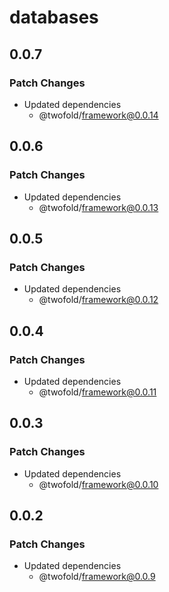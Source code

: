 # databases

## 0.0.7

### Patch Changes

- Updated dependencies
  - @twofold/framework@0.0.14

## 0.0.6

### Patch Changes

- Updated dependencies
  - @twofold/framework@0.0.13

## 0.0.5

### Patch Changes

- Updated dependencies
  - @twofold/framework@0.0.12

## 0.0.4

### Patch Changes

- Updated dependencies
  - @twofold/framework@0.0.11

## 0.0.3

### Patch Changes

- Updated dependencies
  - @twofold/framework@0.0.10

## 0.0.2

### Patch Changes

- Updated dependencies
  - @twofold/framework@0.0.9

